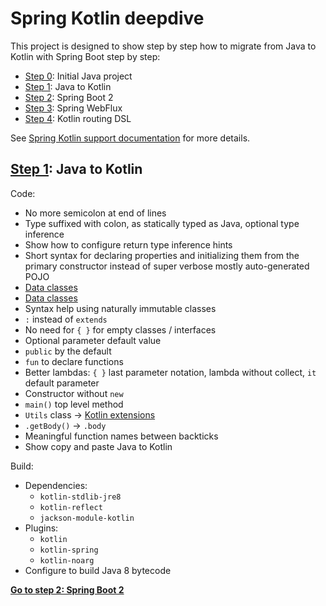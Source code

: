 # Spring Kotlin deepdive

This project is designed to show step by step how to migrate from Java to Kotlin with
Spring Boot step by step:
 * [Step 0](https://github.com/sdeleuze/spring-kotlin-deepdive/): Initial Java project
 * [Step 1](https://github.com/sdeleuze/spring-kotlin-deepdive/tree/step1): Java to Kotlin
 * [Step 2](https://github.com/sdeleuze/spring-kotlin-deepdive/tree/step2): Spring Boot 2
 * [Step 3](https://github.com/sdeleuze/spring-kotlin-deepdive/tree/step3): Spring WebFlux
 * [Step 4](https://github.com/sdeleuze/spring-kotlin-deepdive/tree/step4): Kotlin routing DSL
 
See [Spring Kotlin support documentation](https://docs.spring.io/spring/docs/current/spring-framework-reference/languages.html#kotlin) for more details.

## [Step 1](https://github.com/sdeleuze/spring-kotlin-deepdive/tree/step1): Java to Kotlin

Code:
* No more semicolon at end of lines
* Type suffixed with colon, as statically typed as Java, optional type inference
* Show how to configure return type inference hints
* Short syntax for declaring properties and initializing them from the primary constructor instead of super verbose mostly auto-generated POJO
* [Data classes](https://kotlinlang.org/docs/reference/data-classes.html)
* [Data classes](https://kotlinlang.org/docs/reference/data-classes.html)
* Syntax help using naturally immutable classes
* `:` instead of `extends`
* No need for `{ }` for empty classes / interfaces
* Optional parameter default value
* `public` by the default
* `fun` to declare functions
* Better lambdas: `{ }` last parameter notation, lambda without collect, `it` default parameter
* Constructor without `new`
* `main()` top level method
* `Utils` class -> [Kotlin extensions](https://kotlinlang.org/docs/reference/extensions.html) 
* `.getBody()` -> `.body`
* Meaningful function names between backticks
* Show copy and paste Java to Kotlin

Build:
* Dependencies:
	* `kotlin-stdlib-jre8`
	* `kotlin-reflect`
	* `jackson-module-kotlin`
* Plugins:
	* `kotlin`
	* `kotlin-spring`
	* `kotlin-noarg`
* Configure to build Java 8 bytecode

**[Go to step 2: Spring Boot 2](https://github.com/sdeleuze/spring-kotlin-deepdive/tree/step2)**
